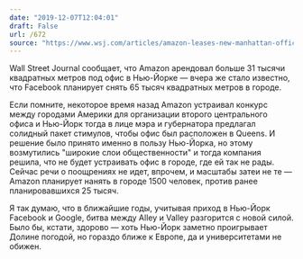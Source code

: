 ```yaml
---
date: "2019-12-07T12:04:01"
draft: False
url: /672
source: "https://www.wsj.com/articles/amazon-leases-new-manhattan-office-space-less-than-a-year-after-hq2-pullout-11575671243?mod=hp_lead_pos1"
---
```


Wall Street Journal сообщает, что Amazon арендовал больше 31 тысячи квадратных метров под офис в Нью-Йорке — вчера же стало известно, что Facebook планирует снять 65 тысяч квадратных метров в городе.

Если помните, некоторое время назад Amazon устраивал конкурс между городами Америки для организации второго центрального офиса и Нью-Йорк тогда в лице мэра и губернатора предлагал солидный пакет стимулов, чтобы офис был расположен в Queens. И решение было принято именно в пользу Нью-Йорка, но этому возмутились "широкие слои общественности" и тогда компания решила, что не будет устраивать офис в городе, где ей так не рады. Сейчас речи о поощрениях не идет, впрочем, и масштабы затеи не те — Amazon планирует нанять в городе 1500 человек, против ранее планировавшихся 25 тысяч.

Я так думаю, что в ближайшие годы, учитывая приход в Нью-Йорк Facebook и Google, битва между Alley и Valley разгорится с новой силой. Было бы, кстати, здорово — хоть Нью-Йорк заметно проигрывает Долине погодой, но гораздо ближе к Европе, да и университетами не обижен.
